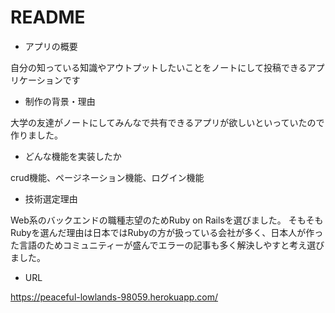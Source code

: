# README

* アプリの概要

 自分の知っている知識やアウトプットしたいことをノートにして投稿できるアプリケーションです

* 制作の背景・理由

 大学の友達がノートにしてみんなで共有できるアプリが欲しいといっていたので作りました。
 
* どんな機能を実装したか

 crud機能、ページネーション機能、ログイン機能
 
* 技術選定理由

Web系のバックエンドの職種志望のためRuby on Railsを選びました。
そもそもRubyを選んだ理由は日本ではRubyの方が扱っている会社が多く、日本人が作った言語のためコミュニティーが盛んでエラーの記事も多く解決しやすと考え選びました。

* URL

https://peaceful-lowlands-98059.herokuapp.com/
